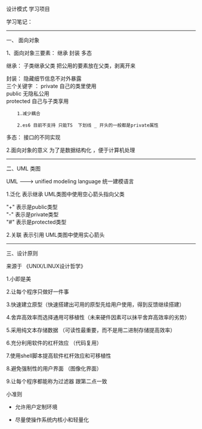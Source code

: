 设计模式 学习项目  
  
学习笔记：  
****
一、 面向对象  
  
1、面向对象三要素： 继承  封装  多态  
  
继承： 
        子类继承父类  把公用的要素放在父类，剥离开来  
  
封装：   隐藏细节信息不对外暴露  
        三个关键字 ：  private 自己的类里使用    
        public 无隐私公用   
        protected 自己与子类享用  
          
        1.减少耦合  
          
        2.es6 目前不支持 只能TS  下划线 _ 开头的一般都是private属性  
  
多态： 接口的不同实现  
  
2.面向对象的意义    为了是数据结构化 ，便于计算机处理  
****
二、UML 类图  

UML   --->   unified modeling language   统一建模语言  


1.泛化   表示继承  UML类图中使用空心箭头指向父类  

"+" 表示是public类型  
"-" 表示是private类型  
"#" 表示是protected类型  


2.关联   表示引用  UML类图中使用实心箭头  


****
三、设计原则  
  
  
来源于 《UNIX/LINUX设计哲学》  
  
  
1.小即是美  
  
2.让每个程序只做好一件事  
  
3.快速建立原型（快速搭建出可用的原型先给用户使用，得到反馈继续搭建）  
  
4.舍弃高效率而选择通用可移植性（未来硬件因素可以抹平舍弃高效率的劣势）  
  
5.采用纯文本存储数据 （可读性最重要，而不是用二进制存储提高效率）
  
6.充分利用软件的杠杆效应 （代码复用） 
  
7.使用shell脚本提高软件杠杆效应和可移植性  
  
8.避免强制性的用户界面 （图像化界面）  
  
9.让每个程序都能称为过滤器 跟第二点一致  
  
小准则  
  * 允许用户定制环境  
  
  * 尽量使操作系统内核小和轻量化  